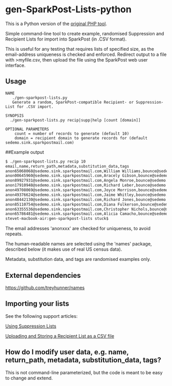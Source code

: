 # gen-SparkPost-Lists-python
This is a Python version of the [original PHP tool](https://github.com/tuck1s/gen-SparkPost-Lists-php).

Simple command-line tool to create example, randomised Suppression and Recipient Lists for import into SparkPost (in .CSV format).

This is useful for any testing that requires lists of specified size, as the email-address uniqueness is checked and enforced.
Redirect output to a file with >myfile.csv, then upload the file using the SparkPost web user interface.

## Usage
```
NAME
   ./gen-sparkpost-lists.py
   Generate a random, SparkPost-compatible Recipient- or Suppression-List for .CSV import.

SYNOPSIS
  ./gen-sparkpost-lists.py recip|supp|help [count [domain]]

OPTIONAL PARAMETERS
    count = number of records to generate (default 10)
    domain = recipient domain to generate records for (default sedemo.sink.sparkpostmail.com)
```

##Example output
```bash
$ ./gen-sparkpost-lists.py recip 10
email,name,return_path,metadata,substitution_data,tags
anon65068068@sedemo.sink.sparkpostmail.com,William Williams,bounce@sedemo.sink.sparkpostmail.com,"{""custID"": 90153123}","{""memberType"": ""bronze"", ""state"": ""DE""}",
anon00645960@sedemo.sink.sparkpostmail.com,Aracely Gibson,bounce@sedemo.sink.sparkpostmail.com,"{""custID"": 16448501}","{""memberType"": ""silver"", ""state"": ""OK""}",
anon89927931@sedemo.sink.sparkpostmail.com,Angela Monroe,bounce@sedemo.sink.sparkpostmail.com,"{""custID"": 12142912}","{""memberType"": ""gold"", ""state"": ""MD""}",
anon17910948@sedemo.sink.sparkpostmail.com,Richard Leber,bounce@sedemo.sink.sparkpostmail.com,"{""custID"": 77532118}","{""memberType"": ""bronze"", ""state"": ""TX""}",
anon49708069@sedemo.sink.sparkpostmail.com,Joyce Morrison,bounce@sedemo.sink.sparkpostmail.com,"{""custID"": 47869024}","{""memberType"": ""gold"", ""state"": ""GA""}",
anon49376624@sedemo.sink.sparkpostmail.com,Jaime Whitley,bounce@sedemo.sink.sparkpostmail.com,"{""custID"": 83300287}","{""memberType"": ""gold"", ""state"": ""NM""}",
anon48442130@sedemo.sink.sparkpostmail.com,Richard Jones,bounce@sedemo.sink.sparkpostmail.com,"{""custID"": 98224223}","{""memberType"": ""platinum"", ""state"": ""TN""}",
anon85110754@sedemo.sink.sparkpostmail.com,Diana Fulkerson,bounce@sedemo.sink.sparkpostmail.com,"{""custID"": 24351711}","{""memberType"": ""bronze"", ""state"": ""CA""}",
anon63355536@sedemo.sink.sparkpostmail.com,Christopher Nichols,bounce@sedemo.sink.sparkpostmail.com,"{""custID"": 59126359}","{""memberType"": ""gold"", ""state"": ""AZ""}",
anon65786481@sedemo.sink.sparkpostmail.com,Alicia Camacho,bounce@sedemo.sink.sparkpostmail.com,"{""custID"": 98630101}","{""memberType"": ""platinum"", ""state"": ""IL""}",
stevet-macbook-air:gen-sparkpost-lists stuck$ 
```

The email addresses 'anonxxx' are checked for uniqueness, to avoid repeats.

The human-readable names are selected using the 'names' package, described below (it makes use of real US census data).

Metadata, substitution data, and tags are randomised examples only.


## External dependencies
https://github.com/treyhunner/names

## Importing your lists
See the following support articles:

[Using Suppression Lists](https://support.sparkpost.com/customer/portal/articles/1929891)

[Uploading and Storing a Recipient List as a CSV file](https://support.sparkpost.com/customer/portal/articles/2351320)

## How do I modify user data, e.g. name, return_path, metadata, substitution_data, tags?
This is not command-line parameterized, but the code is meant to be easy to change and extend.